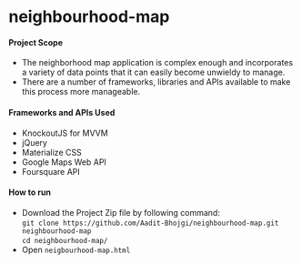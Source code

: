 # neighbourhood-map

#### Project Scope
* The neighborhood map application is complex enough and incorporates a variety of data points that it can easily become unwieldy to manage. 
* There are a number of frameworks, libraries and APIs available to make this process more manageable.

#### Frameworks and APIs Used
* KnockoutJS for MVVM
* jQuery
* Materialize CSS
* Google Maps Web API
* Foursquare API

#### How to run
* Download the Project Zip file by following command:<br>
`git clone https://github.com/Aadit-Bhojgi/neighbourhood-map.git neighbourhood-map`<br>
`cd neighbourhood-map/`
* Open `neigbourhood-map.html`
